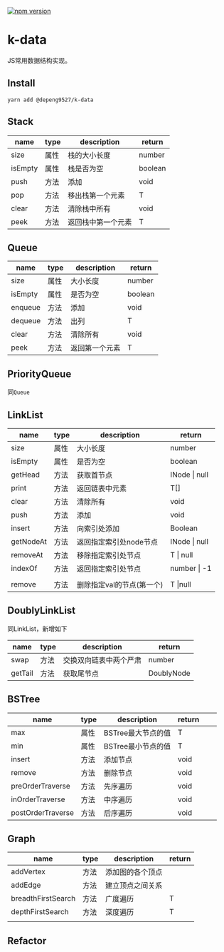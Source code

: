 [![npm version](https://badge.fury.io/js/%40depeng9527%2Fk-data.svg)](https://badge.fury.io/js/%40depeng9527%2Fk-data)
# k-data
JS常用数据结构实现。

## Install
```
yarn add @depeng9527/k-data
```

## Stack

| name    | type | description        | return  |
| ------- | ---- | ------------------ | ------- |
| size    | 属性 | 栈的大小长度       | number  |
| isEmpty | 属性 | 栈是否为空         | boolean |
| push    | 方法 | 添加               | void    |
| pop     | 方法 | 移出栈第一个元素   | T       |
| clear   | 方法 | 清除栈中所有       | void    |
| peek    | 方法 | 返回栈中第一个元素 | T       |



## Queue

| name    | type | description    | return  |
| ------- | ---- | -------------- | ------- |
| size    | 属性 | 大小长度       | number  |
| isEmpty | 属性 | 是否为空       | boolean |
| enqueue | 方法 | 添加           | void    |
| dequeue | 方法 | 出列           | T       |
| clear   | 方法 | 清除所有       | void    |
| peek    | 方法 | 返回第一个元素 | T       |



## PriorityQueue

同`Queue`







## LinkList

| name      | type | description               | return        |
| --------- | ---- | ------------------------- | ------------- |
| size      | 属性 | 大小长度                  | number        |
| isEmpty   | 属性 | 是否为空                  | boolean       |
| getHead   | 方法 | 获取首节点                | INode \| null |
| print     | 方法 | 返回链表中元素            | T[]           |
| clear     | 方法 | 清除所有                  | void          |
| push      | 方法 | 添加                      | void          |
| insert    | 方法 | 向索引处添加              | Boolean       |
| getNodeAt | 方法 | 返回指定索引处node节点    | INode \| null |
| removeAt  | 方法 | 移除指定索引处节点        | T \| null     |
| indexOf   | 方法 | 返回指定索引处节点        | number \| -1  |
|           |      |                           |               |
| remove    | 方法 | 删除指定val的节点(第一个) | T \|null      |



## DoublyLinkList

同LinkList，新增如下

| name    | type | description            | return        |
| ------- | ---- | ---------------------- | ------------- |
| swap    | 方法 | 交换双向链表中两个严肃 | number        |
| getTail | 方法 | 获取尾节点             | DoublyNode<T> |



## BSTree
| name              | type | description        | return |      |      |
| ----------------- | ---- | ------------------ | ------ | ---- | ---- |
| max               | 属性 | BSTree最大节点的值 | T      |      |      |
| min               | 属性 | BSTree最小节点的值 | T      |      |      |
| insert            | 方法 | 添加节点           | void   |      |      |
| remove            | 方法 | 删除节点           | void   |      |      |
| preOrderTraverse  | 方法 | 先序遍历           | void   |      |      |
| inOrderTraverse   | 方法 | 中序遍历           | void   |      |      |
| postOrderTraverse | 方法 | 后序遍历           | void   |      |      |



## Graph

| name               | type | description      | return |
| ------------------ | ---- | ---------------- | ------ |
| addVertex          | 方法 | 添加图的各个顶点 |        |
| addEdge            | 方法 | 建立顶点之间关系 |        |
| breadthFirstSearch | 方法 | 广度遍历         | T      |
| depthFirstSearch   | 方法 | 深度遍历         | T      |
|                    |      |                  |        |

## Refactor
